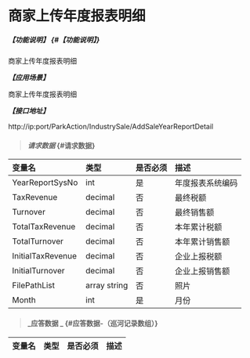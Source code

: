 # 商家上传年度报表明细

##### _【功能说明】_ {#【功能说明】}
商家上传年度报表明细

_**【应用场景】**_

商家上传年度报表明细

_**【接口地址】**_

http://ip:port/ParkAction/IndustrySale/AddSaleYearReportDetail

> #### _请求数据_ {#请求数据}

| 变量名 | 类型 | 是否必须 | 描述 |
| :--- | :--- | :--- | :--- |
| YearReportSysNo | int | 是 | 年度报表系统编码 |
| TaxRevenue| decimal | 否 |最终税额|
| Turnover | decimal | 否 |最终销售额|
| TotalTaxRevenue| decimal | 否 |本年累计税额|
| TotalTurnover | decimal | 否 |本年累计销售额|
| InitialTaxRevenue| decimal | 否 |企业上报税额|
| InitialTurnover| decimal | 否 |企业上报销售额|
| FilePathList | array string | 否 |照片 |
| Month| int | 是 | 月份 |





> #### _应答数据 _ {#应答数据-（巡河记录数组）}

| 变量名 | 类型 | 是否必须 | 描述 |
| :--- | :--- | :--- | :--- |









